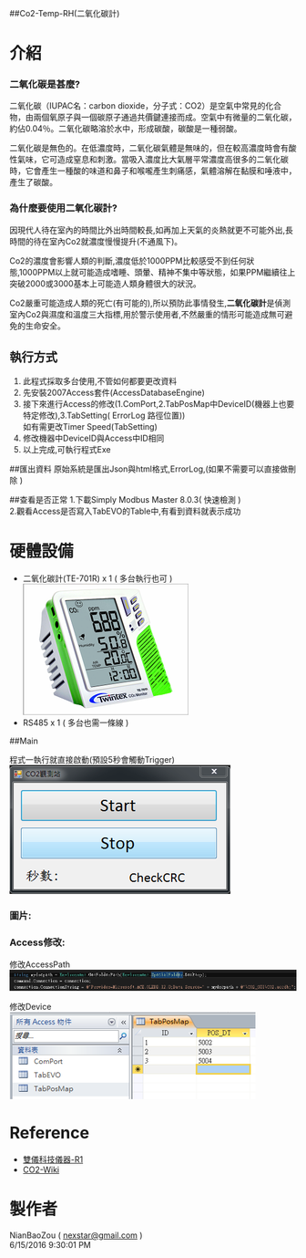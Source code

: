 ##Co2-Temp-RH(二氧化碳計)

# 介紹 #

### 二氧化碳是甚麼? ###

二氧化碳（IUPAC名：carbon dioxide，分子式：CO2）是空氣中常見的化合物，由兩個氧原子與一個碳原子通過共價鍵連接而成。空氣中有微量的二氧化碳，約佔0.04％。二氧化碳略溶於水中，形成碳酸，碳酸是一種弱酸。

二氧化碳是無色的。在低濃度時，二氧化碳氣體是無味的，但在較高濃度時會有酸性氣味，它可造成窒息和刺激。當吸入濃度比大氣層平常濃度高很多的二氧化碳時，它會產生一種酸的味道和鼻子和喉嚨產生刺痛感，氣體溶解在黏膜和唾液中，產生了碳酸。

### 為什麼要使用二氧化碳計? ###

因現代人待在室內的時間比外出時間較長,如再加上天氣的炎熱就更不可能外出,長時間的待在室內Co2就濃度慢慢提升(不通風下)。

Co2的濃度會影響人類的判斷,濃度低於1000PPM比較感受不到任何狀態,1000PPM以上就可能造成嗜睡、頭暈、精神不集中等狀態，如果PPM繼續往上突破2000或3000基本上可能造人類身體很大的狀況。

Co2嚴重可能造成人類的死亡(有可能的),所以預防此事情發生,**二氧化碳計**是偵測室內Co2與濕度和溫度三大指標,用於警示使用者,不然嚴重的情形可能造成無可避免的生命安全。

## 執行方式
1. 此程式採取多台使用,不管如何都要更改資料
2. 先安裝2007Access套件(AccessDatabaseEngine)<br>
3. 接下來進行Access的修改(1.ComPort,2.TabPosMap中DeviceID(機器上也要特定修改),3.TabSetting( ErrorLog 路徑位置))<br>
   如有需更改Timer Speed(TabSetting)
4. 修改機器中DeviceID與Access中ID相同<br>
5. 以上完成,可執行程式Exe<br>

##匯出資料
原始系統是匯出Json與html格式,ErrorLog,(如果不需要可以直接做刪除 )

##查看是否正常
1.下載Simply Modbus Master 8.0.3( 快速檢測 )<br>
2.觀看Access是否寫入TabEVO的Table中,有看到資料就表示成功

# 硬體設備 #

- 二氧化碳計(TE-701R) x 1 ( 多台執行也可 )
![1](https://github.com/nexstar/Co2_Temp_RH_RS485/raw/master/Picture/DevicePicture.PNG)
- RS485 x 1 ( 多台也需一條線 )

##Main

程式一執行就直接啟動(預設5秒會觸動Trigger)<br>
![1](https://github.com/nexstar/Co2_Temp_RH_RS485/raw/master/Picture/Main.PNG)

### 圖片: ###

### Access修改: ###
修改AccessPath<br>
![P4](https://github.com/nexstar/Co2_Temp_RH_RS485/raw/master/Picture/AccessPath.PNG)

修改Device<br>
![P4](https://github.com/nexstar/Co2_Temp_RH_RS485/raw/master/Picture/Device.PNG)

# Reference #

- [雙儀科技儀器-R1](http://www.twintex.com.tw/proimages/pic/IAQ_PHOTO/TE-701R.jpg)
- [CO2-Wiki](https://goo.gl/i36OWo)

# 製作者 #

NianBaoZou	( nexstar@gmail.com )<br>
6/15/2016 9:30:01 PM 